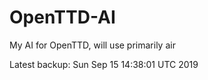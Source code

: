 # OpenTTD-AI
My AI for OpenTTD, will use primarily air

Latest backup: Sun Sep 15 14:38:01 UTC 2019
